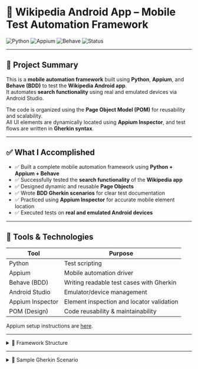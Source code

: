 # 📱 Wikipedia Android App – Mobile Test Automation Framework

![Python](https://img.shields.io/badge/Python-3.10-blue)
![Appium](https://img.shields.io/badge/Appium-Mobile--Testing-green)
![Behave](https://img.shields.io/badge/BDD-Behave-yellow)
![Status](https://img.shields.io/badge/Status-Working-success)

---

## 🔧 Project Summary

This is a **mobile automation framework** built using **Python**, **Appium**, and **Behave (BDD)** to test the **Wikipedia Android app**.  
It automates **search functionality** using real and emulated devices via Android Studio.

The code is organized using the **Page Object Model (POM)** for reusability and scalability.  
All UI elements are dynamically located using **Appium Inspector**, and test flows are written in **Gherkin syntax**.

---

## ✅ What I Accomplished

- ✅ Built a complete mobile automation framework using **Python + Appium + Behave**
- ✅ Successfully tested the **search functionality** of the **Wikipedia app**
- ✅ Designed dynamic and reusable **Page Objects**
- ✅ Wrote **BDD Gherkin scenarios** for clear test documentation
- ✅ Practiced using **Appium Inspector** for accurate mobile element location
- ✅ Executed tests on **real and emulated Android devices**

---

## 🧪 Tools & Technologies

| Tool             | Purpose                                      |
|------------------|----------------------------------------------|
| Python           | Test scripting                               |
| Appium           | Mobile automation driver                     |
| Behave (BDD)     | Writing readable test cases with Gherkin     |
| Android Studio   | Emulator/device management                   |
| Appium Inspector | Element inspection and locator validation    |
| POM (Design)     | Code reusability & maintainability           |

Appium setup instructions are [here](https://docs.google.com/document/d/1d8uaQW4R4MPP1XMDiUH8B3VjzgDYQo1oAkQ_oeS4qwk/edit#).


---

<details>
<summary>📁 Framework Structure</summary>

python-appium-automation/
│
├── app/ # App-level utilities (optional)
│
├── features/
│ ├── steps/ # Step definitions
│ └── tests/ # Feature files & environment
│ ├── wiki_search.feature
│ ├── environment.py
│ └── init.py
│
├── mobile_app/ # Appium driver/session utils
├── pages/ # Page Object Model classes
├── screenshots/ # Test execution screenshots
├── appium_script.py # Optional runner script
├── requirements.txt # Python dependencies
├── .gitignore # Ignore rules
└── README.md

pgsql
Copy
Edit

</details>

---

<details>
<summary>🧪 Sample Gherkin Scenario</summary>

```gherkin
Feature: Wikipedia search functionality

  Scenario: User can search on Wikipedia
    Given Click to Skip onboarding
    When Click Search icon
    And Search for "Python (programming language)"
    Then Verify first result is "Python (programming language)"
</details>
▶️ How to Run the Tests
<details> <summary>📦 Setup Instructions</summary>
🔧 Install dependencies

bash
Copy
Edit
pip install -r requirements.txt
📱 Start Android Emulator using Android Studio

🚀 Launch Appium Server

🧪 Run Behave Tests

bash
Copy
Edit
behave features/tests/wiki_search.feature
</details>
📸 Screenshots
Screenshots are saved automatically to the /screenshots/ directory after each test run.

📌 Note:

Appium sessions are managed before and after each scenario using environment.py

Locators and actions are modular and reusable across the app

This project is built for educational and demo purposes only

🔗 Credits
Created with ❤️ by [Your Name]
Automation Engineer | QA Tester | Python + Appium Enthusiast
